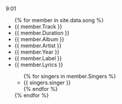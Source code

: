 9:01
<ul>
{% for member in site.data.song %}
  <li>{{ member.Track }}</li>
  <li>{{ member.Duration }}</li>
  <li>{{ member.Album }}</li>
  <li>{{ member.Artist }}</li>
  <li>{{ member.Year }}</li>
  <li>{{ member.Label }}</li>
  <li>{{ member.Lyrics }}</li>
  <ul>
  {% for singers in member.Singers %}
    <li>{{ singers.singer }}</li>
  {% endfor %}
  </ul>
{% endfor %}
</ul>
